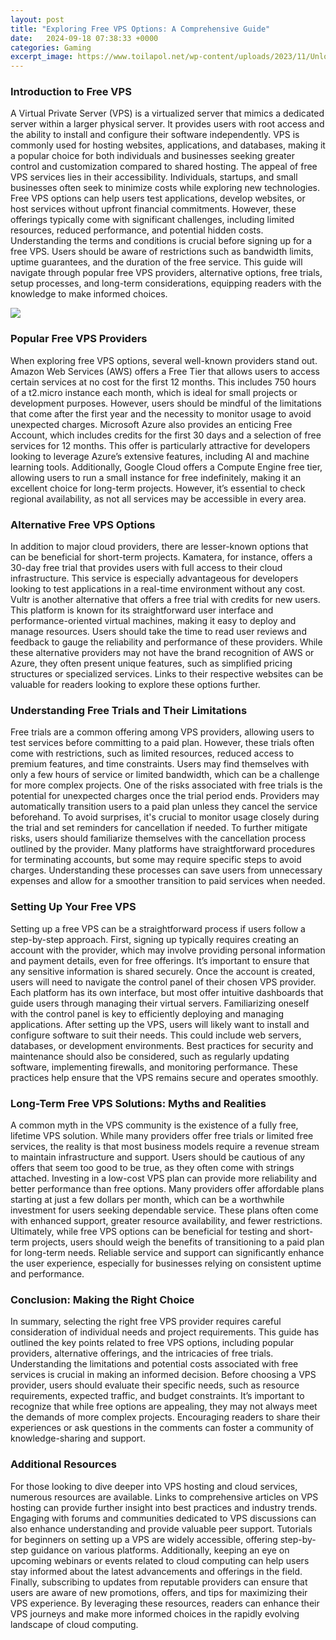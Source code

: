 ```yaml
---
layout: post
title: "Exploring Free VPS Options: A Comprehensive Guide"
date:   2024-09-18 07:38:33 +0000
categories: Gaming
excerpt_image: https://www.toilapol.net/wp-content/uploads/2023/11/Unlocking-the-Potential-of-Oracle-Free-VPS-A-Comprehensive-Guide.jpg
---
```


### Introduction to Free VPS
A Virtual Private Server (VPS) is a virtualized server that mimics a dedicated server within a larger physical server. It provides users with root access and the ability to install and configure their software independently. VPS is commonly used for hosting websites, applications, and databases, making it a popular choice for both individuals and businesses seeking greater control and customization compared to shared hosting.
The appeal of free VPS services lies in their accessibility. Individuals, startups, and small businesses often seek to minimize costs while exploring new technologies. Free VPS options can help users test applications, develop websites, or host services without upfront financial commitments. However, these offerings typically come with significant challenges, including limited resources, reduced performance, and potential hidden costs.
Understanding the terms and conditions is crucial before signing up for a free VPS. Users should be aware of restrictions such as bandwidth limits, uptime guarantees, and the duration of the free service. This guide will navigate through popular free VPS providers, alternative options, free trials, setup processes, and long-term considerations, equipping readers with the knowledge to make informed choices.

![](https://www.toilapol.net/wp-content/uploads/2023/11/Unlocking-the-Potential-of-Oracle-Free-VPS-A-Comprehensive-Guide.jpg)
### Popular Free VPS Providers
When exploring free VPS options, several well-known providers stand out. Amazon Web Services (AWS) offers a Free Tier that allows users to access certain services at no cost for the first 12 months. This includes 750 hours of a t2.micro instance each month, which is ideal for small projects or development purposes. However, users should be mindful of the limitations that come after the first year and the necessity to monitor usage to avoid unexpected charges.
Microsoft Azure also provides an enticing Free Account, which includes credits for the first 30 days and a selection of free services for 12 months. This offer is particularly attractive for developers looking to leverage Azure’s extensive features, including AI and machine learning tools. Additionally, Google Cloud offers a Compute Engine free tier, allowing users to run a small instance for free indefinitely, making it an excellent choice for long-term projects. However, it’s essential to check regional availability, as not all services may be accessible in every area.
### Alternative Free VPS Options
In addition to major cloud providers, there are lesser-known options that can be beneficial for short-term projects. Kamatera, for instance, offers a 30-day free trial that provides users with full access to their cloud infrastructure. This service is especially advantageous for developers looking to test applications in a real-time environment without any cost.
Vultr is another alternative that offers a free trial with credits for new users. This platform is known for its straightforward user interface and performance-oriented virtual machines, making it easy to deploy and manage resources. Users should take the time to read user reviews and feedback to gauge the reliability and performance of these providers.
While these alternative providers may not have the brand recognition of AWS or Azure, they often present unique features, such as simplified pricing structures or specialized services. Links to their respective websites can be valuable for readers looking to explore these options further.
### Understanding Free Trials and Their Limitations
Free trials are a common offering among VPS providers, allowing users to test services before committing to a paid plan. However, these trials often come with restrictions, such as limited resources, reduced access to premium features, and time constraints. Users may find themselves with only a few hours of service or limited bandwidth, which can be a challenge for more complex projects.
One of the risks associated with free trials is the potential for unexpected charges once the trial period ends. Providers may automatically transition users to a paid plan unless they cancel the service beforehand. To avoid surprises, it's crucial to monitor usage closely during the trial and set reminders for cancellation if needed.
To further mitigate risks, users should familiarize themselves with the cancellation process outlined by the provider. Many platforms have straightforward procedures for terminating accounts, but some may require specific steps to avoid charges. Understanding these processes can save users from unnecessary expenses and allow for a smoother transition to paid services when needed.
### Setting Up Your Free VPS
Setting up a free VPS can be a straightforward process if users follow a step-by-step approach. First, signing up typically requires creating an account with the provider, which may involve providing personal information and payment details, even for free offerings. It’s important to ensure that any sensitive information is shared securely.
Once the account is created, users will need to navigate the control panel of their chosen VPS provider. Each platform has its own interface, but most offer intuitive dashboards that guide users through managing their virtual servers. Familiarizing oneself with the control panel is key to efficiently deploying and managing applications.
After setting up the VPS, users will likely want to install and configure software to suit their needs. This could include web servers, databases, or development environments. Best practices for security and maintenance should also be considered, such as regularly updating software, implementing firewalls, and monitoring performance. These practices help ensure that the VPS remains secure and operates smoothly.
### Long-Term Free VPS Solutions: Myths and Realities
A common myth in the VPS community is the existence of a fully free, lifetime VPS solution. While many providers offer free trials or limited free services, the reality is that most business models require a revenue stream to maintain infrastructure and support. Users should be cautious of any offers that seem too good to be true, as they often come with strings attached.
Investing in a low-cost VPS plan can provide more reliability and better performance than free options. Many providers offer affordable plans starting at just a few dollars per month, which can be a worthwhile investment for users seeking dependable service. These plans often come with enhanced support, greater resource availability, and fewer restrictions.
Ultimately, while free VPS options can be beneficial for testing and short-term projects, users should weigh the benefits of transitioning to a paid plan for long-term needs. Reliable service and support can significantly enhance the user experience, especially for businesses relying on consistent uptime and performance.
### Conclusion: Making the Right Choice
In summary, selecting the right free VPS provider requires careful consideration of individual needs and project requirements. This guide has outlined the key points related to free VPS options, including popular providers, alternative offerings, and the intricacies of free trials. Understanding the limitations and potential costs associated with free services is crucial in making an informed decision.
Before choosing a VPS provider, users should evaluate their specific needs, such as resource requirements, expected traffic, and budget constraints. It’s important to recognize that while free options are appealing, they may not always meet the demands of more complex projects. Encouraging readers to share their experiences or ask questions in the comments can foster a community of knowledge-sharing and support.
### Additional Resources
For those looking to dive deeper into VPS hosting and cloud services, numerous resources are available. Links to comprehensive articles on VPS hosting can provide further insight into best practices and industry trends. Engaging with forums and communities dedicated to VPS discussions can also enhance understanding and provide valuable peer support.
Tutorials for beginners on setting up a VPS are widely accessible, offering step-by-step guidance on various platforms. Additionally, keeping an eye on upcoming webinars or events related to cloud computing can help users stay informed about the latest advancements and offerings in the field.
Finally, subscribing to updates from reputable providers can ensure that users are aware of new promotions, offers, and tips for maximizing their VPS experience. By leveraging these resources, readers can enhance their VPS journeys and make more informed choices in the rapidly evolving landscape of cloud computing.